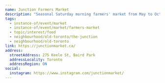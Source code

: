 ```yaml
---
name: Junction Farmers Market
description: "Seasonal Saturday morning farmers' market from May to October at Baird Park."
tags:
  - instance-of/event/market
  - instance-of/event/market/farmers-market
  - topic/interest/food
  - neighbourhood/old-toronto/the-junction
  - neighbourhood/old-toronto
link: https://junctionmarket.ca/
address:
  streetAddress: 275 Keele St, Baird Park
  addressLocality: Toronto
  addressRegion: ON
social:
  instagram: https://www.instagram.com/junctionmarket/
---
```

